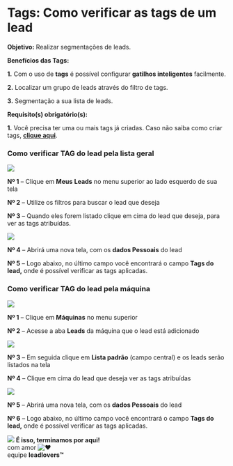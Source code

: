 # Tags: Como verificar as tags de um lead

**Objetivo:** Realizar segmentações de leads.

**Benefícios das Tags:**

**1.** Com o uso de **tags** é possível configurar **gatilhos inteligentes** facilmente.

**2.** Localizar um grupo de leads através do filtro de tags.

**3.** Segmentação a sua lista de leads.

**Requisito(s) obrigatório(s):**&#x20;

**1.**  Você precisa ter uma ou mais tags já criadas. Caso não saiba como criar tags, [**clique aqui**](https://legado.leadlovers.site/como-criar-uma-tag/).

### **Como verificar TAG do lead pela lista geral**

[![](https://legado.leadlovers.site/wp-content/uploads/2020/09/tags\_-como-verificar-as-tags-de-um-lead-360035199173\_2.png)](http://legado.leadlovers.site/wp-content/uploads/2020/09/tags\_-como-verificar-as-tags-de-um-lead-360035199173\_2.png)

**Nº 1** – Clique em **Meus** **Leads** no menu superior ao lado esquerdo de sua tela

**Nº 2** – Utilize os filtros para buscar o lead que deseja

**Nº 3** – Quando eles forem listado clique em cima do lead que deseja, para ver as tags atribuídas.

[![](https://legado.leadlovers.site/wp-content/uploads/2020/09/tags\_-como-verificar-as-tags-de-um-lead-360035199173\_5.png)](http://legado.leadlovers.site/wp-content/uploads/2020/09/tags\_-como-verificar-as-tags-de-um-lead-360035199173\_5.png)

**Nº 4** – Abrirá uma nova tela, com os **dados Pessoais** do lead

**Nº 5** – Logo abaixo, no último campo você encontrará o campo **Tags do lead,** onde é possível verificar as tags aplicadas.

### **Como verificar TAG do lead pela máquina**

[![](https://legado.leadlovers.site/wp-content/uploads/2020/09/tags\_-como-verificar-as-tags-de-um-lead-360035199173\_aba\_leads.png)](http://legado.leadlovers.site/wp-content/uploads/2020/09/tags\_-como-verificar-as-tags-de-um-lead-360035199173\_aba\_leads.png)

**Nº 1** – Clique em **Máquinas** no menu superior

**Nº 2** – Acesse a aba **Leads** da máquina que o lead está adicionado

[![](https://legado.leadlovers.site/wp-content/uploads/2020/09/tags\_-como-verificar-as-tags-de-um-lead-360035199173\_lista\_padrao.png)](http://legado.leadlovers.site/wp-content/uploads/2020/09/tags\_-como-verificar-as-tags-de-um-lead-360035199173\_lista\_padrao.png)

**Nº 3** – Em seguida clique em **Lista padrão** (campo central) e os leads serão listados na tela

**Nº 4** – Clique em cima do lead que deseja ver as tags atribuídas

[![](https://legado.leadlovers.site/wp-content/uploads/2020/09/tags\_-como-verificar-as-tags-de-um-lead-360035199173\_6.png)](http://legado.leadlovers.site/wp-content/uploads/2020/09/tags\_-como-verificar-as-tags-de-um-lead-360035199173\_6.png)

**Nº 5** – Abrirá uma nova tela, com os **dados Pessoais** do lead

**Nº 6** – Logo abaixo, no último campo você encontrará o campo **Tags do lead,** onde é possível verificar as tags aplicadas.

![](https://legado.leadlovers.site/wp-content/uploads/2020/09/1f3c1.svg) **É isso, terminamos por aqui!**\
com amor ![❤](https://legado.leadlovers.site/wp-content/uploads/2020/09/2764.svg)\
equipe **leadlovers™**
